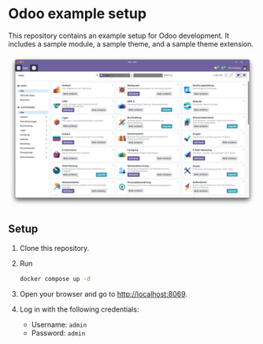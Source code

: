 # Odoo example setup

This repository contains an example setup for Odoo development. It includes a sample module, a sample theme, and a sample theme extension.

![Odoo](./docs/apps.png)

## Setup

1. Clone this repository.
2. Run

    ```bash
    docker compose up -d
    ```

3. Open your browser and go to <http://localhost:8069>.
4. Log in with the following credentials:
   - Username: `admin`
   - Password: `admin`
